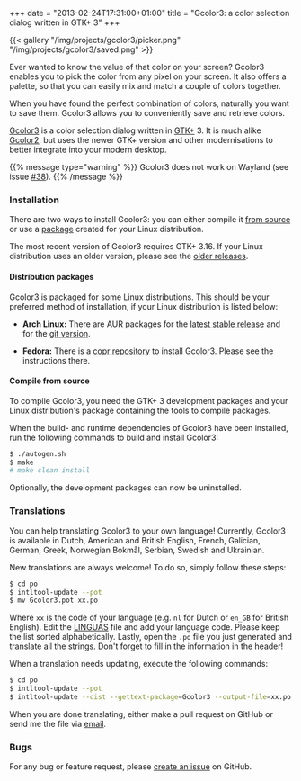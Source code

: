 +++
date = "2013-02-24T17:31:00+01:00"
title = "Gcolor3: a color selection dialog written in GTK+ 3"
+++

{{< gallery "/img/projects/gcolor3/picker.png"
            "/img/projects/gcolor3/saved.png" >}}

Ever wanted to know the value of that color on your screen? Gcolor3 enables you
to pick the color from any pixel on your screen. It also offers a palette, so
that you can easily mix and match a couple of colors together.

When you have found the perfect combination of colors, naturally you want to
save them. Gcolor3 allows you to conveniently save and retrieve colors.

[Gcolor3](https://github.com/Hjdskes/gcolor3) is a color selection dialog written
in [GTK+](http://www.gtk.org/) 3. It is much alike
[Gcolor2](http://gcolor2.sourceforge.net/), but uses the newer GTK+ version and
other modernisations to better integrate into your modern desktop.

{{% message type="warning" %}} Gcolor3 does not work on Wayland (see issue
[#38](https://github.com/Hjdskes/gcolor3/issues/38)). {{% /message %}}

### Installation

There are two ways to install Gcolor3: you can either compile it [from
source](#compile-from-source) or use a [package](#distribution-packages) created
for your Linux distribution.

The most recent version of Gcolor3 requires GTK+ 3.16. If your Linux
distribution uses an older version, please see the [older
releases](https://github.com/Hjdskes/gcolor3/releases).

#### Distribution packages

Gcolor3 is packaged for some Linux distributions. This should be your preferred
method of installation, if your Linux distribution is listed below:

* **Arch Linux:** There are AUR packages for the [latest stable
  release](https://aur.archlinux.org/packages/gcolor3/) and for the [git
  version](https://aur.archlinux.org/packages/gcolor3-git/).

* **Fedora:** There is a [copr
  repository](https://copr.fedorainfracloud.org/coprs/fnux/gcolor3/) to install
  Gcolor3. Please see the instructions there.

#### Compile from source

To compile Gcolor3, you need the GTK+ 3 development packages and your
Linux distribution's package containing the tools to compile packages.

When the build- and runtime dependencies of Gcolor3 have been installed, run the
following commands to build and install Gcolor3:

```sh
$ ./autogen.sh
$ make
# make clean install
```

Optionally, the development packages can now be uninstalled.

### Translations

You can help translating Gcolor3 to your own language! Currently, Gcolor3 is
available in Dutch, American and British English, French, Galician, German,
Greek, Norwegian Bokmål, Serbian, Swedish and Ukrainian.

New translations are always welcome! To do so, simply follow these steps:

```sh
$ cd po
$ intltool-update --pot
$ mv Gcolor3.pot xx.po
```

Where `xx` is the code of your language (e.g. `nl` for Dutch or `en_GB` for
British English). Edit the
[LINGUAS](https://github.com/Hjdskes/gcolor3/blob/master/po/LINGUAS) file and add
your language code. Please keep the list sorted alphabetically. Lastly, open
the `.po` file you just generated and translate all the strings. Don't forget to
fill in the information in the header!

When a translation needs updating, execute the following commands:

```sh
$ cd po
$ intltool-update --pot
$ intltool-update --dist --gettext-package=Gcolor3 --output-file=xx.po xx
```

When you are done translating, either make a pull request on GitHub or send me
the file via [email](mailto:hjdskes@gmail.com).

### Bugs
For any bug or feature request, please [create an
issue](https://github.com/Hjdskes/gcolor3/issues/new) on
GitHub.

